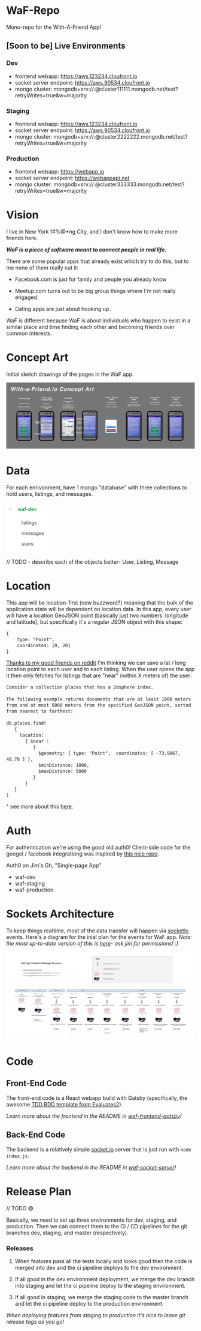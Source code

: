 # WaF-Repo
Mono-repo for the With-A-Friend App!

## [Soon to be] Live Environments

### Dev

- frontend webapp: https://aws.123234.cloufront.io
- socket server endpoint: https://aws.90534.cloufront.io
- mongo cluster: mongodb+srv://<username>:<password>@cluster111111.mongodb.net/test?retryWrites=true&w=majority

### Staging

- frontend webapp: https://aws.123234.cloufront.io
- socket server endpoint: https://aws.90534.cloufront.io
- mongo cluster: mongodb+srv://<username>:<password>@cluster2222222.mongodb.net/test?retryWrites=true&w=majority

### Production 

- frontend webapp: https://webapp.io
- socket server endpoint: https://webappapi.net
- mongo cluster: mongodb+srv://<username>:<password>@cluster333333.mongodb.net/test?retryWrites=true&w=majority

# Vision
I live in New York f#%@*ng City, and I don't know how to make more friends here. 

_**WaF is a piece of software meant to connect people in real life.**_

There are some popular apps that already exist which try to do this, but to me none of them really cut it: 

- Facebook.com is just for family and people you already know

- Meetup.com turns out to be big group things where I'm not really engaged. 

- Dating apps are just about hooking up. 


WaF is different because WaF is about individuals who happen to exist in a similar place and time finding each other and becoming friends over common interests. 


# Concept Art

Initial sketch drawings of the pages in the WaF app. 

<img src="./non-src-images/concept-art/WaF-Concept-Art.png" />

# Data

For each enrivonment, have 1 mongo "database" with three collections to hold users, listings, and messages.

<img src="./non-src-images/engineering-diagrams/mongo-layout-high-level.png" />

// TODO - describe each of the objects better- User, Listing, Message


# Location

This app will be location-first (new buzzword?) meaning that the bulk of the application state will be dependent on location data. In this app, every user will have a location GeoJSON point (basically just two numbers: longitude and latitude), but specifically it's a regular JSON object with this  shape:

```
{
    type: "Point",
    coordinates: [0, 20]
}
```

[Thanks to my good friends on reddit](https://www.reddit.com/r/mongodb/comments/f6oobg/how_to_query_for_users_within_a_certain_distance/) I'm thinking we can save a lat / long location point to each user and to each listing. When the user opens the app it then only fetches for listings that are "near" (within X meters of) the user:

```
Consider a collection places that has a 2dsphere index.

The following example returns documents that are at least 1000 meters from and at most 5000 meters from the specified GeoJSON point, sorted from nearest to farthest:

db.places.find(
   {
     location:
       { $near :
          {
            $geometry: { type: "Point",  coordinates: [ -73.9667, 40.78 ] },
            $minDistance: 1000,
            $maxDistance: 5000
          }
       }
   }
)
```
^ see more about this [here](https://docs.mongodb.com/manual/reference/operator/query/near/#op._S_near).


# Auth

For authentication we're using the good old auth0! Client-side code for the googel / facebook integrationg was inspired by [this nice repo](https://github.com/auth0-blog/gatsby-auth0).

Auth0 on Jim's Gh, "Single-page App"

- waf-dev
- waf-staging
- waf-production

# Sockets Architecture

To keep things realtime, most of the data transfer will happen via [socketIo](https://socket.io/docs/) events. Here's a diagram for the inial plan for the events for WaF app. 
_Note: the most up-to-date version of this is [here](https://docs.google.com/drawings/d/1oxLMYoFBzs7PLJfJP0kSswtDAGsNcgwF3tt53YYzvW4/edit?usp=sharing)- ask jim for permissions! :)_ 


<img src="./non-src-images/engineering-diagrams/WaF-App-SocketIO-Message-Structure.png" />


# Code

## Front-End Code

The front-end code is a React webapp build with Gatsby (specifically, the awesome [TDD BDD template from Evaluates2](https://github.com/Evaluates2/Gatsby-Starter-TypeScript-Redux-TDD-BDD)).

_Learn more about the frontend in the README in [waf-frontend-gatsby](https://github.com/JimLynchCodes/WaF-Repo/tree/master/waf-frontend-gatsby)!_

## Back-End Code

The backend is a relatively simple [socket.io](https://socket.io/docs/) server that is just run with `node index.js`. 

_Learn more about the backend in the README in [waf-socket-server](https://github.com/JimLynchCodes/WaF-Repo/tree/master/waf-socket-server)!_


# Release Plan

// TODO 😅

Basically, we need to set up three environments for dev, staging, and production. Then we can connect them to the CI / CD pipelines for the git branches dev, staging, and master (respectively).

### Releases
1. When features pass all the tests locally and looks good then the code is merged into dev and the ci pipeline deploys to the dev environment. 

2. If all good in the dev environment deployment, we merge the dev branch into staging and let the ci pipeline deploy to the staging environment.

3. If all good in staging, we merge the staging code to the master branch and let the ci pipeline deploy to the production environment.

_When deploying features from staging to production it's nice to leave git release tags as you go!_  